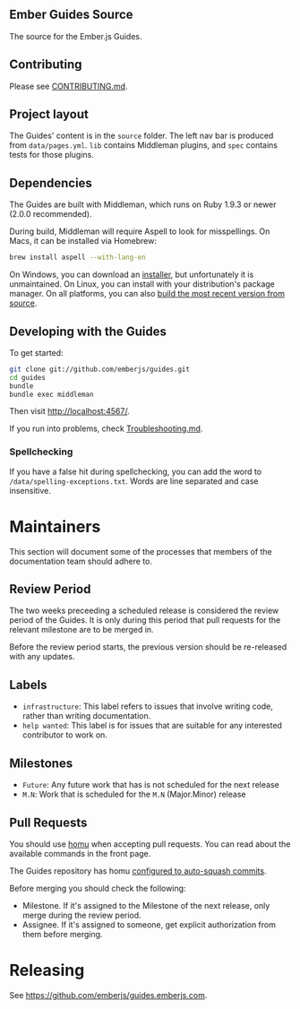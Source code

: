 ## Ember Guides Source

The source for the Ember.js Guides.

## Contributing

Please see [CONTRIBUTING.md](CONTRIBUTING.md).

## Project layout

The Guides' content is in the `source` folder. The left nav bar is produced from
`data/pages.yml`. `lib` contains Middleman plugins, and `spec` contains tests
for those plugins.

## Dependencies

The Guides are built with Middleman, which runs on Ruby 1.9.3 or newer
(2.0.0 recommended).

During build, Middleman will require Aspell to look for misspellings. On Macs, it can be installed via Homebrew:

``` sh
brew install aspell --with-lang-en
```

On Windows, you can download an [installer](http://aspell.net/win32/), but unfortunately it is unmaintained. On Linux, you can install with your distribution's package manager. On all platforms, you can also [build the most recent version from source](http://aspell.net/man-html/Installing.html).

## Developing with the Guides

To get started:

``` sh
git clone git://github.com/emberjs/guides.git
cd guides
bundle
bundle exec middleman
```

Then visit [http://localhost:4567/](http://localhost:4567/).

If you run into problems, check [Troubleshooting.md](TROUBLESHOOTING.md).

### Spellchecking

If you have a false hit during spellchecking, you can add the word to `/data/spelling-exceptions.txt`.
Words are line separated and case insensitive.

# Maintainers

This section will document some of the processes that members of the documentation team should adhere to.

## Review Period

The two weeks preceeding a scheduled release is considered the review period of the Guides.
It is only during this period that pull requests for the relevant milestone are to be merged in.

Before the review period starts, the previous version should be re-released with any updates.

## Labels

* `infrastructure`: This label refers to issues that involve writing code, rather than writing documentation.
* `help wanted`: This label is for issues that are suitable for any interested contributor to work on.

## Milestones

* `Future`: Any future work that has is not scheduled for the next release
* `M.N`: Work that is scheduled for the `M.N` (Major.Minor) release

## Pull Requests

You should use [homu](http://homu.io) when accepting pull requests.
You can read about the available commands in the front page.

The Guides repository has homu [configured to auto-squash commits](http://homu.io/r/emberjs/guides).

Before merging you should check the following:

- Milestone. If it's assigned to the Milestone of the next release, only merge during the review period.
- Assignee. If it's assigned to someone, get explicit authorization from them before merging.

# Releasing

See https://github.com/emberjs/guides.emberjs.com.
